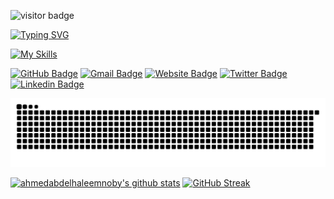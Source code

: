 ![visitor badge](https://visitor-badge.laobi.icu/badge?page_id=ahmedabdelhaleemnoby.visitor-badge&left_color=red&right_color=green&left_text=Hello%20Visitors)
 
[![Typing SVG](https://readme-typing-svg.demolab.com?font=Fira+Code&weight=900&size=30&pause=1000&color=F70C5D&width=450&lines=Hello+Everybody's+;welcome+to+my+github;ahmedabdelhaleemnoby)](https://git.io/ahmedabdelhaleemnoby)

[![My Skills](https://skillicons.dev/icons?i=js,html,css,nodejs,react,git,bootstrap,github,laravel,py,redux,sass,tailwind,wordpress)](https://gfoura.com)

[![GitHub Badge](https://img.shields.io/badge/-@ahmedabdelhaleemnoby-%23181717?style=flat&logo=github)](https://github.com/ahmedabdelhaleemnoby) 
[![Gmail Badge](https://img.shields.io/badge/-info@gfoura.com-c14438?style=flat&logo=Gmail&logoColor=white&link=mailto:info@gfoura.com)](mailto:info@gfoura.com) 
[![Website Badge](https://img.shields.io/website?color=0ab9e6&style=flat&up_message=gfoura.com&url=http%3A%2F%2Fgfoura.com%2F)](https://gfoura.com) 
[![Twitter Badge](https://img.shields.io/badge/-@pop_abdelhaleem-1ca0f1?style=flat&labelColor=1ca0f1&logo=twitter&logoColor=white&link=https://twitter.com/pop_abdelhaleem)](https://twitter.com/pop_abdelhaleem) 
[![Linkedin Badge](https://img.shields.io/badge/-@ahmedabdelhaleemnoby-blue?style=flat&logo=Linkedin&logoColor=white&link=https://www.linkedin.com/in/ahmed-abdelhaleem-gamal/)](https://www.linkedin.com/in/ahmed-abdelhaleem-gamal/)


<picture>
 <source media="(prefers-color-scheme: dark)" srcset="https://raw.githubusercontent.com/suren-atoyan/suren-atoyan/output/github-contribution-grid-snake-dark.svg">
 <img alt="snake!" src="https://raw.githubusercontent.com/suren-atoyan/suren-atoyan/output/github-contribution-grid-snake-light.svg">
</picture>


[![ahmedabdelhaleemnoby's github stats](https://github-readme-stats.vercel.app/api?username=ahmedabdelhaleemnoby&show_icons=true&theme=tokyonight&include_all_commits=true&count_private=true&hide=issues,contribs)](https://github.com/anuraghazra/github-readme-stats)
[![GitHub Streak](https://streak-stats.demolab.com?user=ahmedabdelhaleemnoby&theme=dark&hide_border=true)](https://git.io/streak-stats)

<!-- ![metrics](./github-metrics.svg) -->

<!--
**suren-atoyan/suren-atoyan** is a ✨ _special_ ✨ repository because its `README.md` (this file) appears on your GitHub profile.

Here are some ideas to get you started:

- 🔭 I’m currently working on ...
- 🌱 I’m currently learning ...
- 👯 I’m looking to collaborate on ...
- 🤔 I’m looking for help with ...
- 💬 Ask me about ...
- 📫 How to reach me: ...
- 😄 Pronouns: ...
- ⚡ Fun fact: ...
-->